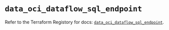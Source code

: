 # `data_oci_dataflow_sql_endpoint`

Refer to the Terraform Registory for docs: [`data_oci_dataflow_sql_endpoint`](https://registry.terraform.io/providers/oracle/oci/6.18.0/docs/data-sources/dataflow_sql_endpoint).
